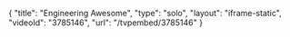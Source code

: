 {
    "title": "Engineering Awesome",
    "type": "solo",
    "layout": "iframe-static",
    "videoId": "3785146",
    "url": "\/tvpembed\/3785146"
}